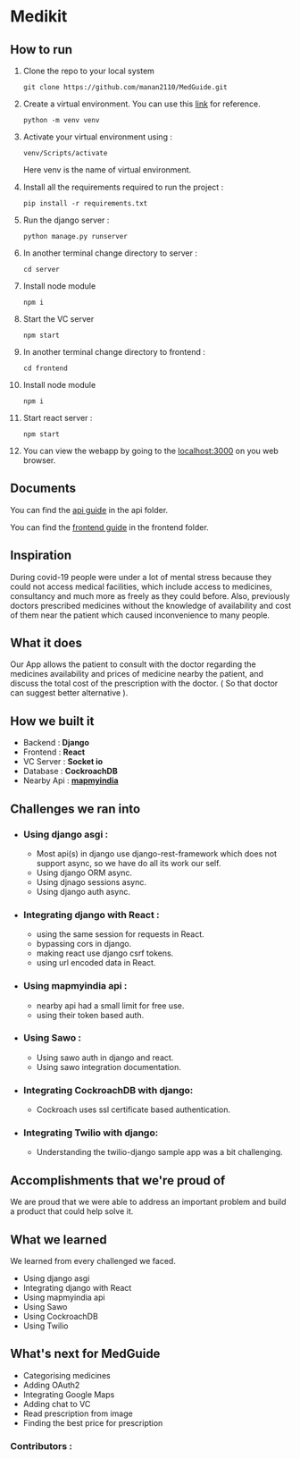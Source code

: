 # Medikit
## How to run 
1. Clone the repo to your local system

    ```git clone https://github.com/manan2110/MedGuide.git ```
2. Create a virtual environment. You can use this [link](https://docs.python.org/3/library/venv.html) for reference.

    ``` python -m venv venv ```
3. Activate your virtual environment using : 
    
    ```venv/Scripts/activate``` 
    
    Here venv is the name of virtual environment.

4. Install all the requirements required to run the project : 
    
    ```pip install -r requirements.txt```

5. Run the django server : 
    
    ```python manage.py runserver```

6. In another terminal change directory to server :

    ``` cd server ``` 
7. Install node module

    ```npm i```
8. Start the VC server

    ```npm start ```

6. In another terminal change directory to frontend :

    ``` cd frontend ``` 
7. Install node module

    ```npm i```
8. Start react server :
 
    ```npm start```
9. You can view the webapp by going to the [localhost:3000](http://127.0.0.1:3000/) on you web browser.

## Documents 
You can find the [api guide](https://github.com/Priyanka7011/medHacks-medikit/blob/main/api/README.md) in the api folder.

You can find the [frontend guide](https://github.com/Priyanka7011/medHacks-medikit/blob/main/frontend/README.md) in the frontend folder.
## Inspiration
During covid-19 people were under a lot of mental stress because they could not access medical facilities, which include access to medicines, consultancy and much more as freely as they could before. Also, previously doctors prescribed medicines without the knowledge of availability and cost of them near the patient which caused inconvenience to many people.

## What it does
Our App allows the patient  to consult with the doctor regarding the medicines availability and prices of medicine nearby the patient, and discuss the total cost of the prescription with the doctor. ( So that doctor can suggest better alternative ).

## How we built it
- Backend : **Django**
- Frontend : **React**
- VC Server : **Socket io**
- Database : **CockroachDB**
- Nearby Api : [**mapmyindia**](https://www.mapmyindia.com/api/advanced-maps/doc/nearby-api#/)

## Challenges we ran into
- ### Using django asgi :
    - Most api(s) in django use django-rest-framework which does not support async, so we have do all its work our self.
    - Using django ORM async.
    - Using djnago sessions async.
    - Using django auth async.

- ### Integrating django with React :
    - using the same session for requests in React.
    - bypassing cors in django.
    - making react use django csrf tokens.
    - using url encoded data in React.

- ### Using mapmyindia api :
    - nearby api had a small limit for free use.
    - using their token based auth.

- ### Using Sawo :
    - Using sawo auth in django and react.
    - Using sawo integration documentation.

- ### Integrating CockroachDB with django:
    - Cockroach uses ssl certificate based authentication.

- ### Integrating Twilio with django:
    - Understanding the twilio-django sample app was a bit challenging.
    
## Accomplishments that we're proud of
We are proud that we were able to address an important problem and build a product that could help solve it.

## What we learned
We learned from every challenged we faced.
- Using django asgi
- Integrating django with React
- Using mapmyindia api
- Using Sawo 
- Using CockroachDB
- Using Twilio

## What's next for MedGuide
- Categorising medicines
- Adding OAuth2
- Integrating Google Maps
- Adding chat to VC
- Read prescription from image
- Finding the best price for prescription

### Contributors :
<!-- readme: contributors -start -->

<!-- readme: contributors -end -->
